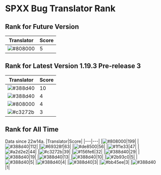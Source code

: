 # SPXX Bug Translator Rank
## Rank for Future Version
|Translator|Score|
|---|---|
|![#808000](https://img.shields.io/static/v1?label=&message=Olvcpr423&color=808000&style=flat-square)|5|
## Rank for Latest Version 1.19.3 Pre-release 3
|Translator|Score|
|---|---|
|![#388d40](https://img.shields.io/static/v1?label=&message=Don_Trueno&color=388d40&style=flat-square)|10|
|![#388d40](https://img.shields.io/static/v1?label=&message=Hatsuki_kiri&color=388d40&style=flat-square)|4|
|![#808000](https://img.shields.io/static/v1?label=&message=Olvcpr423&color=808000&style=flat-square)|4|
|![#c3272b](https://img.shields.io/static/v1?label=&message=LeYangZi&color=c3272b&style=flat-square)|3|
## Rank for All Time
Data since 22w14a.
|Translator|Score|
|---|---|
|![#808000](https://img.shields.io/static/v1?label=&message=Olvcpr423&color=808000&style=flat-square)|199|
|![#388d40](https://img.shields.io/static/v1?label=&message=Hatsuki_kiri&color=388d40&style=flat-square)|112|
|![#69328f](https://img.shields.io/static/v1?label=&message=Ricolove&color=69328f&style=flat-square)|63|
|![#de8500](https://img.shields.io/static/v1?label=&message=AkashaMCPK&color=de8500&style=flat-square)|56|
|![#1f1e33](https://img.shields.io/static/v1?label=&message=DrLee_lihr&color=1f1e33&style=flat-square)|47|
|![#a2d2e2](https://img.shields.io/static/v1?label=&message=NoMathExpectation&color=a2d2e2&style=flat-square)|44|
|![#c3272b](https://img.shields.io/static/v1?label=&message=LeYangZi&color=c3272b&style=flat-square)|39|
|![#156fe6](https://img.shields.io/static/v1?label=&message=Lakeus&color=156fe6&style=flat-square)|32|
|![#388d40](https://img.shields.io/static/v1?label=&message=yzy32767&color=388d40&style=flat-square)|29|
|![#388d40](https://img.shields.io/static/v1?label=&message=dianliang&color=388d40&style=flat-square)|19|
|![#388d40](https://img.shields.io/static/v1?label=&message=KK899&color=388d40&style=flat-square)|13|
|![#388d40](https://img.shields.io/static/v1?label=&message=Don_Trueno&color=388d40&style=flat-square)|10|
|![#2b93c0](https://img.shields.io/static/v1?label=&message=Light_Beacon&color=2b93c0&style=flat-square)|5|
|![#388d40](https://img.shields.io/static/v1?label=&message=KatMelon&color=388d40&style=flat-square)|5|
|![#388d40](https://img.shields.io/static/v1?label=&message=PercyDan&color=388d40&style=flat-square)|4|
|![#388d40](https://img.shields.io/static/v1?label=&message=KaplanSteve&color=388d40&style=flat-square)|3|
|![#bb45ee](https://img.shields.io/static/v1?label=&message=XiTieShiZ&color=bb45ee&style=flat-square)|3|
|![#388d40](https://img.shields.io/static/v1?label=&message=Seayay&color=388d40&style=flat-square)|1|